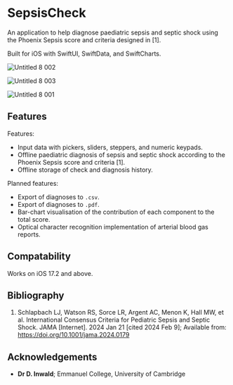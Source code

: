 # SepsisCheck

An application to help diagnose paediatric sepsis and septic shock using the Phoenix Sepsis score and criteria designed in [1].

Built for iOS with SwiftUI, SwiftData, and SwiftCharts.

![Untitled 8 002](https://github.com/tahmidazam/SepsisCheck/assets/56737311/0515165f-08f4-4f32-a930-9cd4c60971a4)

![Untitled 8 003](https://github.com/tahmidazam/SepsisCheck/assets/56737311/62f67575-f4d2-4fbf-86a6-080e144c604f)

![Untitled 8 001](https://github.com/tahmidazam/SepsisCheck/assets/56737311/79118251-3d70-4139-be69-fdf3d1e464fb)

## Features

Features:
- Input data with pickers, sliders, steppers, and numeric keypads.
- Offline paediatric diagnosis of sepsis and septic shock according to the Phoenix Sepsis score and criteria [1].
- Offline storage of check and diagnosis history.

Planned features:
- Export of diagnoses to `.csv`.
- Export of diagnoses to `.pdf`.
- Bar-chart visualisation of the contribution of each component to the total score.
- Optical character recognition implementation of arterial blood gas reports.

## Compatability
Works on iOS 17.2 and above.

## Bibliography
1. Schlapbach LJ, Watson RS, Sorce LR, Argent AC, Menon K, Hall MW, et al. International Consensus Criteria for Pediatric Sepsis and Septic Shock. JAMA [Internet]. 2024 Jan 21 [cited 2024 Feb 9]; Available from: https://doi.org/10.1001/jama.2024.0179

## Acknowledgements

- **Dr D. Inwald**; Emmanuel College, University of Cambridge

